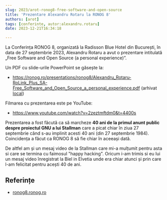 ```yaml
---
slug: 2023/arot-ronog8-free-software-and-open-source
title: 'Prezentare Alexandru Rotaru la RONOG 8'
authors: [arot]
tags: [conferinte, autor:alexandru.rotaru]
date: 2023-12-21T16:34:18

---
```


La Conferința RONOG 8, organizată la Radisson Blue Hotel din București,
în data de 27 septembrie 2023, Alexandru Rotaru a avut o prezentare intitulată
„Free Software and Open Source (a personal experience)”.

<!-- truncate -->

Un PDF cu slide-urile PowerPoint se găsește la:

- https://ronog.ro/presentations/ronog8/Alexandru_Rotaru-RoLink_Plus_SA-Free_Software_and_Open_Source_a_personal_experience.pdf (arhivat [local](https://cronica-it.github.io/arhiva/))

Filmarea cu prezentarea este pe YouTube:

- https://www.youtube.com/watch?v=2zeztmftdm0&t=4400s

Prezentarea a fost făcută ca să marcheze **40 ani de la primul anunt public
despre proiectul GNU a lui Stallman** care a picat
chiar în ziua 27 septembrie când s-au implinit acesti 40 ani
(din 27 septembrie 1984).
Coincidența a făcut ca RONOG 8 să fie chiar în aceeași dată.

De altfel am și un mesaj video de la Stallman care mi-a mulțumit pentru asta
si care se termina cu faimosul "happy hacking". Oricum i-am trimis
si eu lui un mesaj video înregistrat la Biel in Elvetia unde era chiar atunci
și prin care l-am felicitat pentru acești 40 de ani.

## Referințe

- [ronog8.ronog.ro](https://ronog8.ronog.ro)
